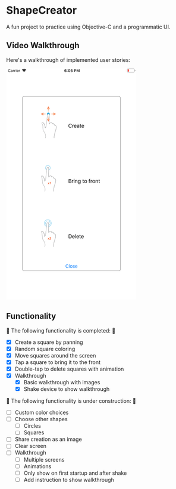 # ShapeCreator  

A fun project to practice using Objective-C and a programmatic UI.

## Video Walkthrough 

Here's a walkthrough of implemented user stories:

![Walkthrough](https://github.com/bzsinger/ShapeCreator/blob/master/gifs/walkthrough.gif)

## Functionality

🎉 The following functionality is completed: 🎉

- [X] Create a square by panning
- [X] Random square coloring
- [X] Move squares around the screen
- [X] Tap a square to bring it to the front
- [X] Double-tap to delete squares with animation
- [X] Walkthrough
    - [X] Basic walkthrough with images
    - [X] Shake device to show walkthrough

🚫 The following functionality is under construction: 🔨

- [ ] Custom color choices
- [ ] Choose other shapes
    - [ ] Circles
    - [ ] Squares
- [ ] Share creation as an image
- [ ] Clear screen
- [ ] Walkthrough
    - [ ] Multiple screens
    - [ ] Animations
    - [ ] Only show on first startup and after shake
    - [ ] Add instruction to show walkthrough

